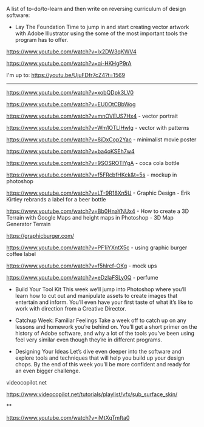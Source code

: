 A list of to-do/to-learn and then write on reversing curriculum of design software:

- Lay The Foundation
Time to jump in and start creating vector artwork with Adobe Illustrator using the some of the most important tools the program has to offer.


https://www.youtube.com/watch?v=Ix2DW3qKWV4

https://www.youtube.com/watch?v=qi-HKHgP9rA

I'm up to: https://youtu.be/UjuFDfr7cZ4?t=1569


***

https://www.youtube.com/watch?v=xobQDpk3LV0

https://www.youtube.com/watch?v=EU0OtCBbWog

https://www.youtube.com/watch?v=mnOVEUS7Hx4 - vector portrait

https://www.youtube.com/watch?v=Wm1OTLlHwIg - vector with patterns

https://www.youtube.com/watch?v=8iDxCop2Yac - minimalist movie poster

https://www.youtube.com/watch?v=ba4oKSEh7w4


https://www.youtube.com/watch?v=9SOSROTlYgA - coca cola bottle

https://www.youtube.com/watch?v=f5FRcbfHKck&t=5s - mockup in photoshop

https://www.youtube.com/watch?v=LT-9R18Xn5U - Graphic Design - Erik Kirtley rebrands a label for a beer bottle

https://www.youtube.com/watch?v=Bb0HnaYNUx4 - How to create a 3D Terrain with Google Maps and height maps in Photoshop - 3D Map Generator Terrain

https://graphicburger.com/

https://www.youtube.com/watch?v=PF1iYXntX5c - using graphic burger coffee label

https://www.youtube.com/watch?v=f5hlrcf-OKg - mock ups

https://www.youtube.com/watch?v=eDzIaFSLy0Q - perfume


- Build Your Tool Kit
This week we’ll jump into Photoshop where you’ll learn how to cut out and manipulate assets to create images that entertain and inform. You’ll even have your first taste of what it’s like to work with direction from a Creative Director.

- Catchup Week: Familiar Feelings
Take a week off to catch up on any lessons and homework you’re behind on. You’ll get a short primer on the history of Adobe software, and why a lot of the tools you’ve been using feel very similar even though they’re in different programs.

- Designing Your Ideas
Let’s dive even deeper into the software and explore tools and techniques that will help you build up your design chops. By the end of this week you’ll be more confident and ready for an even bigger challenge.

videocopilot.net

https://www.videocopilot.net/tutorials/playlist/vfx/sub_surface_skin/

**

https://www.youtube.com/watch?v=iMtXqTmfta0
